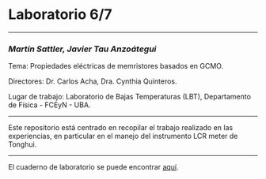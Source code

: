 # Laboratorio 6/7

***

### _Martín Sattler, Javier Tau Anzoátegui_

Tema: Propiedades eléctricas de memristores basados en GCMO.

Directores: Dr. Carlos Acha, Dra. Cynthia Quinteros.

Lugar de trabajo: Laboratorio de Bajas Temperaturas (LBT), Departamento de Física - FCEyN - UBA.

***

Este repositorio está centrado en recopilar el trabajo realizado en las experiencias, en particular en el manejo del instrumento LCR meter de Tonghui.

***

El cuaderno de laboratorio se puede encontrar [aquí](https://docs.google.com/document/d/1XY06IRftin2l-yJ7wlnopQnlOadXDjFKil1FQNa_TxI/edit?usp=sharing).

